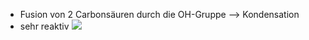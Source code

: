 - Fusion von 2 Carbonsäuren durch die OH-Gruppe --> Kondensation 
- sehr reaktiv
![](Pasted%20image%2020231026172401.png)
